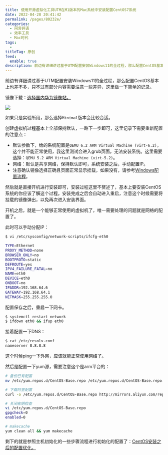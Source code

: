 ```yaml
---
title: 使用开源虚拟化工具UTM在M1版本的Mac系统中安装配置CentOS7系统
date: 2022-04-28 20:41:42
permalink: /pages/80232e/
categories:
  - 闲言碎语
  - 效率工具
  - Mac时代
tags:
  - 
titleTag: 原创
feed: 
  enable: true
description: 前边有详细讲过基于UTM配置安装Windows11的全过程，那么配置CentOS基本上也差不多，只不过有部分内容需要注意一些差异，这里做一下简单的记录。
---
```


前边有详细讲过基于UTM配置安装Windows11的全过程，那么配置CentOS基本上也差不多，只不过有部分内容需要注意一些差异，这里做一下简单的记录。

镜像下载：[选择国内华为镜像站。](https://mirrors.huaweicloud.com/centos-altarch/7.9.2009/isos/aarch64/)

![](http://t.eryajf.net/imgs/2022/04/ffb62f5e2da25c70.jpg)

如果只是实验所用，那么选择`Minimal`版本会比较合适。

创建虚拟机过程基本上全部保持默认，一路下一步即可，这里记录下需要重新配置的注意点：

- 默认参数下，给的系统配置是`QEMU 6.2 ARM Virtual Machine (virt-6.2)`，这个并不能正常使用，我这里测试会进入grub页面，无法安装系统。这里需要选择：`QEMU 5.2 ARM Virtual Machine (virt-5.2)`。
- 网络：默认是共享网络，保持默认即可，系统安装之后，手动配置IP。
- 注意确认镜像选择正确且页面正常显示挂载，如果没有，请参考[Windows配置流程](https://wiki.eryajf.net/pages/3f19f0/#_1-%E5%89%8D%E8%A8%80)。

然后就是直接开机进行安装即可，安装过程这里不赘述了，基本上要安装CentOS系统的你应该了解这个过程。安装完成之后会自动进入重启，注意这个时候需要将挂载的镜像弹出，以免再次进入安装界面。

开机之后，就是一个能够正常使用的虚拟机了，唯一需要处理的问题就是网络的配置了。

此时可以手动分配IP：


```sh
$ vi /etc/sysconfig/network-scripts/ifcfg-eth0

TYPE=Ethernet
PROXY_METHOD=none
BROWSER_ONLY=no
BOOTPROTO=static
DEFROUTE=yes
IPV4_FAILURE_FATAL=no
NAME=eth0
DEVICE=eth0
ONBOOT=no
IPADDR=192.168.64.6
GATEWAY=192.168.64.1
NETMASK=255.255.255.0
```

配置保存之后，重启一下网卡。

```sh
$ systemctl restart network
$ ifdown eth0 && ifup eth0
```

接着配置一下DNS：


```sh
$ cat /etc/resolv.conf
nameserver 8.8.8.8
```

这个时候ping一下外网，应该就能正常使用网络了。

然后是配置一下yum源，需要注意这个是arm平台的：

```sh
# 备份已有配置
mv /etc/yum.repos.d/CentOS-Base.repo /etc/yum.repos.d/CentOS-Base.repo.backup

# 下载阿里配置
curl -o /etc/yum.repos.d/CentOS-Base.repo http://mirrors.aliyun.com/repo/Centos-altarch-7.repo 

# 关闭密钥检查
vi /etc/yum.repos.d/CentOS-Base.repo
gpgcheck=0
enabled=0

# makecache
yum clean all && yum makecache
```

剩下的就是参照主机初始化的一些步骤流程进行初始化的配置了：[CentOS安装之后的配置优化。](https://wiki.eryajf.net/pages/1366.html)